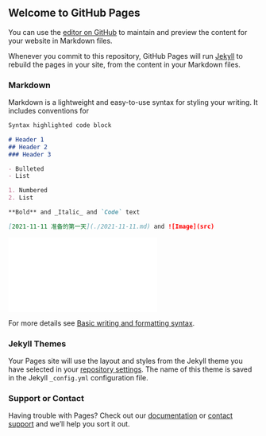 ## Welcome to GitHub Pages

You can use the [editor on GitHub](https://github.com/lforeverz/lforeverz.github.io/edit/main/README.md) to maintain and preview the content for your website in Markdown files.

Whenever you commit to this repository, GitHub Pages will run [Jekyll](https://jekyllrb.com/) to rebuild the pages in your site, from the content in your Markdown files.

### Markdown

Markdown is a lightweight and easy-to-use syntax for styling your writing. It includes conventions for

```markdown
Syntax highlighted code block

# Header 1
## Header 2
### Header 3

- Bulleted
- List

1. Numbered
2. List

**Bold** and _Italic_ and `Code` text

[2021-11-11 准备的第一天](./2021-11-11.md) and ![Image](src)
```
<iframe src="//player.bilibili.com/player.html?aid=806545681&bvid=BV1334y1Z7kq&cid=439325784&page=1" scrolling="no" border="0" frameborder="no" framespacing="0" allowfullscreen="true"> </iframe>

For more details see [Basic writing and formatting syntax](https://docs.github.com/en/github/writing-on-github/getting-started-with-writing-and-formatting-on-github/basic-writing-and-formatting-syntax).

### Jekyll Themes

Your Pages site will use the layout and styles from the Jekyll theme you have selected in your [repository settings](https://github.com/lforeverz/lforeverz.github.io/settings/pages). The name of this theme is saved in the Jekyll `_config.yml` configuration file.

### Support or Contact

Having trouble with Pages? Check out our [documentation](https://docs.github.com/categories/github-pages-basics/) or [contact support](https://support.github.com/contact) and we’ll help you sort it out.
